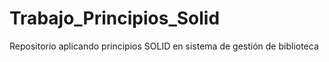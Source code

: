 # Trabajo_Principios_Solid
Repositorio aplicando principios SOLID en sistema de gestión de biblioteca 

